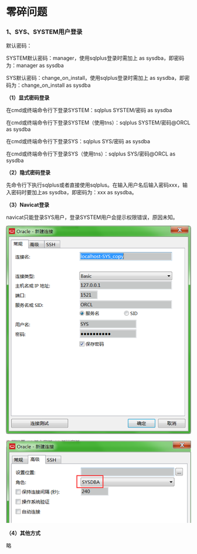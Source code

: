 # 零碎问题

### 1、SYS、SYSTEM用户登录

默认密码：

SYSTEM默认密码：manager，使用sqlplus登录时需加上 as sysdba，即密码为：manager as sysdba

SYS默认密码：change\_on\_install，使用sqlplus登录时需加上 as sysdba，即密码为：change\_on\_install as sysdba

**（1）显式密码登录**

在cmd或终端命令行下登录SYSTEM：sqlplus SYSTEM/密码 as sysdba

在cmd或终端命令行下登录SYSTEM（使用tns）：sqlplus SYSTEM/密码@ORCL as sysdba

在cmd或终端命令行下登录SYS：sqlplus SYS/密码 as sysdba

在cmd或终端命令行下登录SYS（使用tns）：sqlplus SYS/密码@ORCL as sysdba

**（2）隐式密码登录**

先命令行下执行sqlplus或者直接使用sqlplus。在输入用户名后输入密码xxx，输入密码时要加上as sysdba，即密码为：xxx as sysdba。

**（3）Navicat登录**

navicat只能登录SYS用户，登录SYSTEM用户会提示权限错误，原因未知。

![](/assets/navicat登录SYS.png)

![](/assets/navicat登录SYS2.png)

**（4）其他方式**

略

